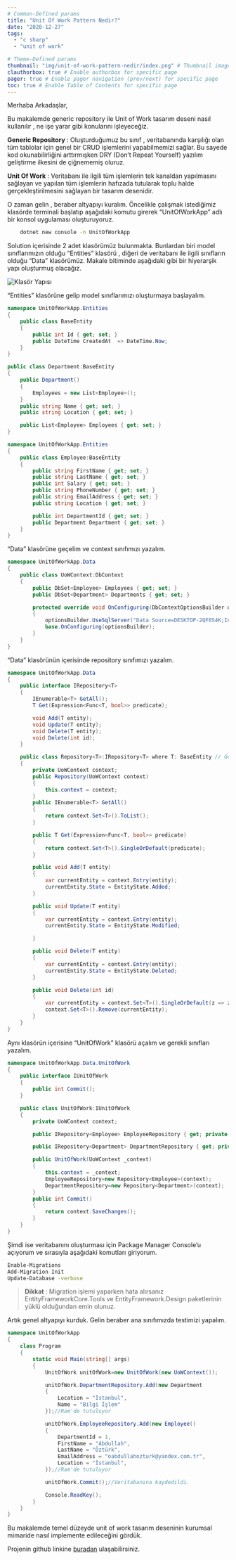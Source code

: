 ```yaml
---
# Common-Defined params
title: "Unit Of Work Pattern Nedir?"
date: "2020-12-27"
tags:
  - "c sharp"
  - "unit of work"

# Theme-Defined params
thumbnail: "img/unit-of-work-pattern-nedir/index.png" # Thumbnail image
clauthorbox: true # Enable authorbox for specific page
pager: true # Enable pager navigation (prev/next) for specific page
toc: true # Enable Table of Contents for specific page
---
```



Merhaba Arkadaşlar,

Bu makalemde generic repository ile Unit of Work tasarım deseni nasıl kullanılır , ne işe yarar gibi konularını işleyeceğiz.

**Generic Repository** : Oluşturduğumuz bu sınıf , veritabanında karşılığı olan tüm tablolar için genel bir CRUD işlemlerini yapabilmemizi sağlar. Bu sayede kod okunabilirliğini arttırmışken DRY (Don’t Repeat Yourself) yazılım geliştirme ilkesini de çiğnememiş oluruz.

**Unit Of Work** : Veritabanı ile ilgili tüm işlemlerin tek kanaldan yapılmasını sağlayan ve yapılan tüm işlemlerin hafızada tutularak toplu halde gerçekleştirilmesini sağlayan bir tasarım desenidir.

O zaman gelin , beraber altyapıyı kuralım. Öncelikle çalışmak istediğimiz klasörde terminali başlatıp aşağıdaki komutu girerek “UnitOfWorkApp” adlı bir konsol uygulaması oluşturuyoruz.

```bash
    dotnet new console -n UnitOfWorkApp
```

Solution içerisinde 2 adet klasörümüz bulunmakta. Bunlardan biri model sınıflarımızın olduğu “Entities” klasörü , diğeri de veritabanı ile ilgili sınıfların olduğu “Data” klasörümüz. Makale bitiminde aşağıdaki gibi bir hiyerarşik yapı oluşturmuş olacağız.

![Klasör Yapısı](/css/images/unit-of-work-pattern-nedir/solution-structure.png)

“Entities” klasörüne gelip model sınıflarımızı oluşturmaya başlayalım.

```csharp
namespace UnitOfWorkApp.Entities
{
    public class BaseEntity
    {
        public int Id { get; set; }
        public DateTime CreatedAt  => DateTime.Now;
    }
}

public class Department:BaseEntity
{
    public Department()
    {
        Employees = new List<Employee>();
    }
    public string Name { get; set; }
    public string Location { get; set; }

    public List<Employee> Employees { get; set; }
}

namespace UnitOfWorkApp.Entities
{
    public class Employee:BaseEntity
    {
        public string FirstName { get; set; }
        public string LastName { get; set; }
        public int Salary { get; set; }
        public string PhoneNumber { get; set; }
        public string EmailAddress { get; set; }
        public string Location { get; set; }

        public int DepartmentId { get; set; }
        public Department Department { get; set; }
    }
}
```
“Data” klasörüne geçelim ve context sınıfımızı yazalım.

```csharp
namespace UnitOfWorkApp.Data
{
    public class UoWContext:DbContext
    {
        public DbSet<Employee> Employees { get; set; }
        public DbSet<Department> Departments { get; set; }

        protected override void OnConfiguring(DbContextOptionsBuilder optionsBuilder)
        {
            optionsBuilder.UseSqlServer("Data Source=DESKTOP-2QF0S4K;Initial Catalog=UoWDb;Integrated Security=True;");
            base.OnConfiguring(optionsBuilder);
        }
    }
}
```
“Data” klasörünün içerisinde repository sınıfımızı yazalım.

```csharp
namespace UnitOfWorkApp.Data
{
    public interface IRepository<T>
    {
        IEnumerable<T> GetAll();
        T Get(Expression<Func<T, bool>> predicate);

        void Add(T entity);
        void Update(T entity);
        void Delete(T entity);
        void Delete(int id);
    }

    public class Repository<T>:IRepository<T> where T: BaseEntity // Generic repository sınıfımızda sadece BaseEntity sınıfından kalıtılanlar kullanılabilir
    {
        private UoWContext context;
        public Repository(UoWContext context)
        {
            this.context = context;
        }
        public IEnumerable<T> GetAll()
        {
            return context.Set<T>().ToList();
        }

        public T Get(Expression<Func<T, bool>> predicate)
        {
            return context.Set<T>().SingleOrDefault(predicate);
        }

        public void Add(T entity)
        {
            var currentEntity = context.Entry(entity);
            currentEntity.State = EntityState.Added;
        }

        public void Update(T entity)
        {
            var currentEntity = context.Entry(entity);
            currentEntity.State = EntityState.Modified;

        }

        public void Delete(T entity)
        {
            var currentEntity = context.Entry(entity);
            currentEntity.State = EntityState.Deleted;
        }

        public void Delete(int id)
        {
            var currentEntity = context.Set<T>().SingleOrDefault(z => z.Id == id);
            context.Set<T>().Remove(currentEntity);
        }
    }
}
```
Aynı klasörün içerisine “UnitOfWork” klasörü açalım ve gerekli sınıfları yazalım.

```cs
namespace UnitOfWorkApp.Data.UnitOfWork
{
    public interface IUnitOfWork
    {
        public int Commit();
    }

    public class UnitOfWork:IUnitOfWork
    {
        private UoWContext context;

        public IRepository<Employee> EmployeeRepository { get; private set; }

        public IRepository<Department> DepartmentRepository { get; private set; }

        public UnitOfWork(UoWContext _context)
        {
            this.context = _context;
            EmployeeRepository=new Repository<Employee>(context);
            DepartmentRepository=new Repository<Department>(context);
        }
        public int Commit()
        {
            return context.SaveChanges();
        }
    }
}
```
Şimdi ise veritabanını oluşturması için Package Manager Console’u açıyorum ve sırasıyla aşağıdaki komutları giriyorum.

```bash
Enable-Migrations 
Add-Migration Init
Update-Database -verbose
```
> **Dikkat** : Migration işlemi yaparken hata alırsanız EntityFrameworkCore.Tools ve EntityFramework.Design paketlerinin yüklü olduğundan emin olunuz.

Artık genel altyapıyı kurduk. Gelin beraber ana sınıfımızda testimizi yapalım.

```cs
namespace UnitOfWorkApp
{
    class Program
    {
        static void Main(string[] args)
        {
            UnitOfWork unitOfWork=new UnitOfWork(new UoWContext());

            unitOfWork.DepartmentRepository.Add(new Department
            {
                Location = "İstanbul",
                Name = "Bilgi İşlem"
            });//Ram'de tutuluyor

            unitOfWork.EmployeeRepository.Add(new Employee()
            {
                DepartmentId = 1,
                FirstName = "Abdullah",
                LastName = "Öztürk",
                EmailAddress = "oabdullahozturk@yandex.com.tr",
                Location = "İstanbul",
            });//Ram'de tutuluyor

            unitOfWork.Commit();//Veritabanına kaydedildi.

            Console.ReadKey();
        }
    }
}
```
Bu makalemde temel düzeyde unit of work tasarım deseninin kurumsal mimaride nasıl implemente edileceğini gördük.

Projenin github linkine [buradan](https://github.com/AbdullahOztuurkk/UnitOfWorkTutorial) ulaşabilirsiniz.